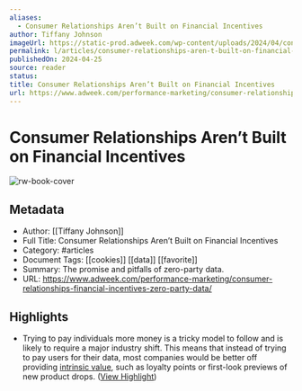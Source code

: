 ```yaml
---
aliases:
  - Consumer Relationships Aren’t Built on Financial Incentives
author: Tiffany Johnson
imageUrl: https://static-prod.adweek.com/wp-content/uploads/2024/04/consumer-relationships-financial-incentives-2024-600x315.jpg
permalink: l/articles/consumer-relationships-aren-t-built-on-financial-incentives
publishedOn: 2024-04-25
source: reader
status: 
title: Consumer Relationships Aren’t Built on Financial Incentives
url: https://www.adweek.com/performance-marketing/consumer-relationships-financial-incentives-zero-party-data/
---
```

# Consumer Relationships Aren’t Built on Financial Incentives

![rw-book-cover](https://static-prod.adweek.com/wp-content/uploads/2024/04/consumer-relationships-financial-incentives-2024-600x315.jpg)

## Metadata

- Author: [[Tiffany Johnson]]
- Full Title: Consumer Relationships Aren’t Built on Financial Incentives
- Category: #articles
- Document Tags: [[cookies]] [[data]] [[favorite]]
- Summary: The promise and pitfalls of zero-party data.
- URL: https://www.adweek.com/performance-marketing/consumer-relationships-financial-incentives-zero-party-data/

## Highlights

- Trying to pay individuals more money is a tricky model to follow and is likely to require a major industry shift. This means that instead of trying to pay users for their data, most companies would be better off providing [intrinsic value](https://www.adweek.com/brand-marketing/empowered-customers-are-driving-a-new-era-of-brand-meritocracy/), such as loyalty points or first-look previews of new product drops. ([View Highlight](https://read.readwise.io/read/01j09t5wgzja8ymd6jrqbjjx3g))

